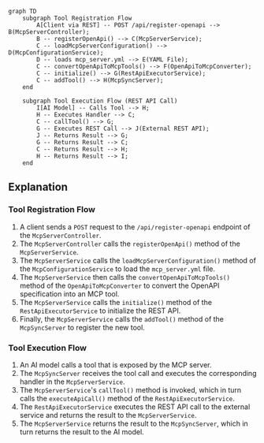 ```mermaid
graph TD
    subgraph Tool Registration Flow
        A[Client via REST] -- POST /api/register-openapi --> B(McpServerController);
        B -- registerOpenApi() --> C(McpServerService);
        C -- loadMcpServerConfiguration() --> D(McpConfigurationService);
        D -- loads mcp_server.yml --> E(YAML File);
        C -- convertOpenApiToMcpTools() --> F(OpenApiToMcpConverter);
        C -- initialize() --> G(RestApiExecutorService);
        C -- addTool() --> H(McpSyncServer);
    end

    subgraph Tool Execution Flow (REST API Call)
        I[AI Model] -- Calls Tool --> H;
        H -- Executes Handler --> C;
        C -- callTool() --> G;
        G -- Executes REST Call --> J(External REST API);
        J -- Returns Result --> G;
        G -- Returns Result --> C;
        C -- Returns Result --> H;
        H -- Returns Result --> I;
    end
```

## Explanation

### Tool Registration Flow

1.  A client sends a `POST` request to the `/api/register-openapi` endpoint of the `McpServerController`.
2.  The `McpServerController` calls the `registerOpenApi()` method of the `McpServerService`.
3.  The `McpServerService` calls the `loadMcpServerConfiguration()` method of the `McpConfigurationService` to load the `mcp_server.yml` file.
4.  The `McpServerService` then calls the `convertOpenApiToMcpTools()` method of the `OpenApiToMcpConverter` to convert the OpenAPI specification into an MCP tool.
5.  The `McpServerService` calls the `initialize()` method of the `RestApiExecutorService` to initialize the REST API.
6.  Finally, the `McpServerService` calls the `addTool()` method of the `McpSyncServer` to register the new tool.

### Tool Execution Flow

1.  An AI model calls a tool that is exposed by the MCP server.
2.  The `McpSyncServer` receives the tool call and executes the corresponding handler in the `McpServerService`.
3.  The `McpServerService`'s `callTool()` method is invoked, which in turn calls the `executeApiCall()` method of the `RestApiExecutorService`.
4.  The `RestApiExecutorService` executes the REST API call to the external service and returns the result to the `McpServerService`.
5.  The `McpServerService` returns the result to the `McpSyncServer`, which in turn returns the result to the AI model.

